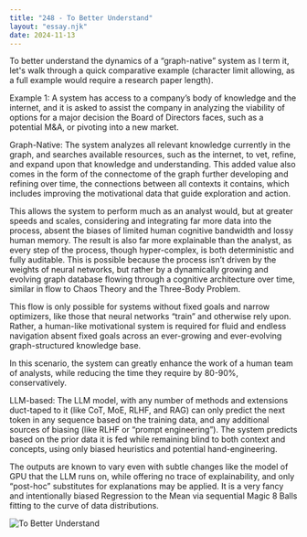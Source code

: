 ```yaml
---
title: "248 - To Better Understand"
layout: "essay.njk"
date: 2024-11-13
---
```


To better understand the dynamics of a “graph-native” system as I term it, let's walk through a quick comparative example (character limit allowing, as a full example would require a research paper length).

Example 1: A system has access to a company’s body of knowledge and the internet, and it is asked to assist the company in analyzing the viability of options for a major decision the Board of Directors faces, such as a potential M&A, or pivoting into a new market.

Graph-Native: The system analyzes all relevant knowledge currently in the graph, and searches available resources, such as the internet, to vet, refine, and expand upon that knowledge and understanding. This added value also comes in the form of the connectome of the graph further developing and refining over time, the connections between all contexts it contains, which includes improving the motivational data that guide exploration and action.

This allows the system to perform much as an analyst would, but at greater speeds and scales, considering and integrating far more data into the process, absent the biases of limited human cognitive bandwidth and lossy human memory. The result is also far more explainable than the analyst, as every step of the process, though hyper-complex, is both deterministic and fully auditable. This is possible because the process isn’t driven by the weights of neural networks, but rather by a dynamically growing and evolving graph database flowing through a cognitive architecture over time, similar in flow to Chaos Theory and the Three-Body Problem. 

This flow is only possible for systems without fixed goals and narrow optimizers, like those that neural networks “train” and otherwise rely upon. Rather, a human-like motivational system is required for fluid and endless navigation absent fixed goals across an ever-growing and ever-evolving graph-structured knowledge base.

In this scenario, the system can greatly enhance the work of a human team of analysts, while reducing the time they require by 80-90%, conservatively.

LLM-based: The LLM model, with any number of methods and extensions duct-taped to it (like CoT, MoE, RLHF, and RAG) can only predict the next token in any sequence based on the training data, and any additional sources of biasing (like RLHF or “prompt engineering”). The system predicts based on the prior data it is fed while remaining blind to both context and concepts, using only biased heuristics and potential hand-engineering. 

The outputs are known to vary even with subtle changes like the model of GPU that the LLM runs on, while offering no trace of explainability, and only “post-hoc” substitutes for explanations may be applied. It is a very fancy and intentionally biased Regression to the Mean via sequential Magic 8 Balls fitting to the curve of data distributions.

![To Better Understand](https://media.licdn.com/dms/image/v2/D5622AQGPzTUnzOserQ/feedshare-shrink_800/feedshare-shrink_800/0/1731111379582?e=1736985600&v=beta&t=LxfadVMizwbYKRd3-m20FcUs-nqyWKmA8Ij6VBX51GQ)
